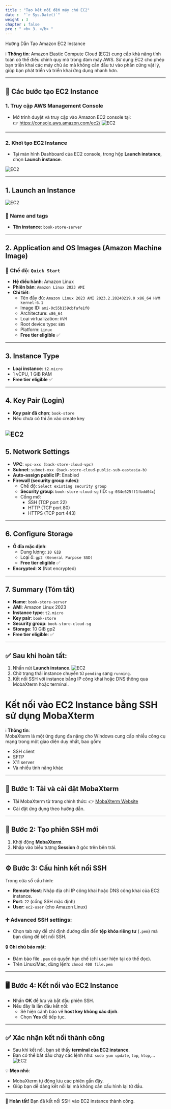 ```yaml
---
title : "Tạo kết nối đến máy chủ EC2"
date :  "`r Sys.Date()`" 
weight : 3 
chapter : false
pre : " <b> 3. </b> "
---
```


 Hướng Dẫn Tạo Amazon EC2 Instance

ℹ️ **Thông tin**: Amazon Elastic Compute Cloud (EC2) cung cấp khả năng tính toán có thể điều chỉnh quy mô trong đám mây AWS. Sử dụng EC2 cho phép bạn triển khai các máy chủ ảo mà không cần đầu tư vào phần cứng vật lý, giúp bạn phát triển và triển khai ứng dụng nhanh hơn.

---

## 📌 Các bước tạo EC2 Instance

### 1. Truy cập AWS Management Console
- Mở trình duyệt và truy cập vào Amazon EC2 console tại:  
  👉 https://console.aws.amazon.com/ec2/
![EC2](/images/2.prerequisite/ec2sv1.png)
---

### 2. Khởi tạo EC2 Instance
- Tại màn hình Dashboard của EC2 console, trong hộp **Launch instance**, chọn **Launch instance**.

![EC2](/images/2.prerequisite/ec2sv2.png)

---

## 1. Launch an Instance
![EC2](/images/2.prerequisite/ec2linux3.png)
### 🔖 Name and tags
- **Tên instance**: `book-store-server`

---

## 2. Application and OS Images (Amazon Machine Image)

### 🔹 Chế độ: `Quick Start`
- **Hệ điều hành**: Amazon Linux
- **Phiên bản**: `Amazon Linux 2023 AMI`
- **Chi tiết**:
  - Tên đầy đủ: `Amazon Linux 2023 AMI 2023.2.20240219.0 x86_64 HVM kernel-6.1`
  - Image ID: `ami-0c55b159cbfafe1f0`
  - Architecture: `x86_64`
  - Loại virtualization: `HVM`
  - Root device type: `EBS`
  - Platform: `Linux`
  - **Free tier eligible** ✅

---

## 3. Instance Type

- **Loại instance**: `t2.micro`
- 1 vCPU, 1 GiB RAM
- **Free tier eligible** ✅

---

## 4. Key Pair (Login)

- **Key pair đã chọn**: `book-store`
- Nếu chưa có thì ấn vào create key 

![EC2](/images/2.prerequisite/ec2linux1.png)
---

## 5. Network Settings

- **VPC**: `vpc-xxx (back-store-cloud-vpc)`
- **Subnet**: `subnet-xxx (back-store-cloud-public-sub-eastasia-b)`
- **Auto-assign public IP**: Enabled
- **Firewall (security group rules)**:
  - Chế độ: `Select existing security group`
  - **Security group**: `book-store-cloud-sg` (ID: `sg-034e625ff1fbdd04c`)
  - Cổng mở:
    - SSH (TCP port 22)
    - HTTP (TCP port 80)
    - HTTPS (TCP port 443)

---

## 6. Configure Storage

- **Ổ đĩa mặc định**:
  - Dung lượng: `10 GiB`
  - Loại ổ: `gp2 (General Purpose SSD)`
  - **Free tier eligible** ✅
- **Encrypted**: ❌ (Not encrypted)

---

## 7. Summary (Tóm tắt)

- **Name**: `book-store-server`
- **AMI**: Amazon Linux 2023
- **Instance type**: `t2.micro`
- **Key pair**: `book-store`
- **Security group**: `book-store-cloud-sg`
- **Storage**: 10 GiB gp2
- **Free tier eligible**: ✅

---

## ✅ Sau khi hoàn tất:

1. Nhấn nút **Launch instance**.
![EC2](/images/2.prerequisite/ec2linux4.png)
2. Chờ trạng thái instance chuyển từ `pending` sang `running`.
3. Kết nối SSH với instance bằng IP công khai hoặc DNS thông qua MobaXterm hoặc terminal.

# Kết nối vào EC2 Instance bằng SSH sử dụng MobaXterm

ℹ️ **Thông tin**:  
MobaXterm là một ứng dụng đa năng cho Windows cung cấp nhiều công cụ mạng trong một giao diện duy nhất, bao gồm:
- SSH client
- SFTP
- X11 server
- Và nhiều tính năng khác

---

## 🧰 Bước 1: Tải và cài đặt MobaXterm

- Tải MobaXterm từ trang chính thức: 👉 [MobaXterm Website](https://mobaxterm.mobatek.net/)
- Cài đặt ứng dụng theo hướng dẫn.

---

## 🔌 Bước 2: Tạo phiên SSH mới

1. Khởi động **MobaXterm**.
2. Nhấp vào biểu tượng **Session** ở góc trên bên trái.

---

## ⚙️ Bước 3: Cấu hình kết nối SSH

Trong cửa sổ cấu hình:
- **Remote Host**: Nhập địa chỉ IP công khai hoặc DNS công khai của EC2 instance.
- **Port**: `22` (cổng SSH mặc định)
- **User**: `ec2-user` (cho Amazon Linux)

### ➕ Advanced SSH settings:
- Chọn tab này để chỉ định đường dẫn đến **tệp khóa riêng tư** (`.pem`) mà bạn dùng để kết nối SSH.

🔒 **Ghi chú bảo mật**:

- Đảm bảo file `.pem` có quyền hạn chế (chỉ user hiện tại có thể đọc).
- Trên Linux/Mac, dùng lệnh: `chmod 400 file.pem`

---

## 🖥️ Bước 4: Kết nối vào EC2 Instance

- Nhấn **OK** để lưu và bắt đầu phiên SSH.
- Nếu đây là lần đầu kết nối:
  - Sẽ hiện cảnh báo về **host key không xác định**.
  - Chọn **Yes** để tiếp tục.

---

## ✅ Xác nhận kết nối thành công

- Sau khi kết nối, bạn sẽ thấy **terminal của EC2 instance**.
- Bạn có thể bắt đầu chạy các lệnh như: `sudo yum update`, `top`, `htop`,...
![EC2](/images/3.connect/ec2linuxconet1.png)

💡 **Mẹo nhỏ**:
- MobaXterm tự động lưu các phiên gần đây.
- Giúp bạn dễ dàng kết nối lại mà không cần cấu hình lại từ đầu.

---

**🎉 Hoàn tất!** Bạn đã kết nối SSH vào EC2 instance thành công.
